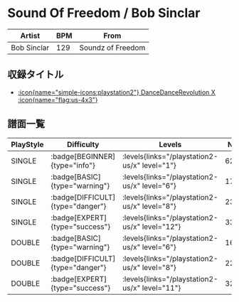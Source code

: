 # Sound Of Freedom / Bob Sinclar

|Artist|BPM|From|
|------|---|----|
|Bob Sinclar|129|Soundz of Freedom|

## 収録タイトル

- [:icon{name="simple-icons:playstation2"} DanceDanceRevolution X :icon{name="flag:us-4x3"}](/playstation2-us/x)

## 譜面一覧

|PlayStyle|Difficulty|Levels|Notes|Movie|
|---------|----------|------|-----|-----|
|SINGLE| :badge[BEGINNER]{type="info"}| :levels{links="/playstation2-us/x" level="1"}|62/0||
|SINGLE| :badge[BASIC]{type="warning"}| :levels{links="/playstation2-us/x" level="6"}|170/8||
|SINGLE| :badge[DIFFICULT]{type="danger"}| :levels{links="/playstation2-us/x" level="8"}|236/8||
|SINGLE| :badge[EXPERT]{type="success"}| :levels{links="/playstation2-us/x" level="12"}|330/8||
|DOUBLE| :badge[BASIC]{type="warning"}| :levels{links="/playstation2-us/x" level="6"}|164/20||
|DOUBLE| :badge[DIFFICULT]{type="danger"}| :levels{links="/playstation2-us/x" level="8"}|224/8||
|DOUBLE| :badge[EXPERT]{type="success"}| :levels{links="/playstation2-us/x" level="11"}|329/8||
